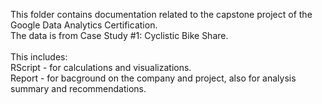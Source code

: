 This folder contains documentation related to the capstone project of the Google Data Analytics Certification. <br />
The data is from Case Study #1: Cyclistic Bike Share. <br />
<br />
This includes: <br />
RScript - for calculations and visualizations. <br />
Report - for bacground on the company and project, also for analysis summary and recommendations. <br />
